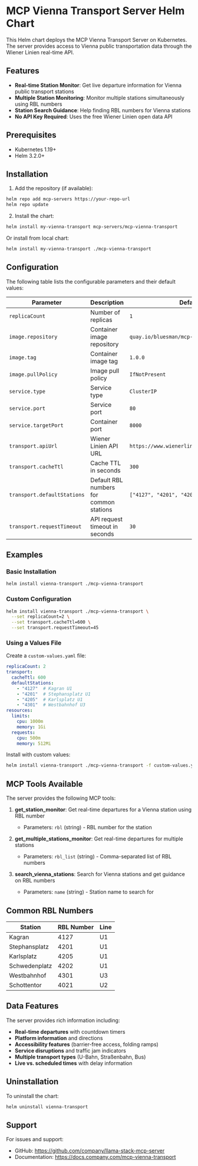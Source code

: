 # MCP Vienna Transport Server Helm Chart

This Helm chart deploys the MCP Vienna Transport Server on Kubernetes. The server provides access to Vienna public transportation data through the Wiener Linien real-time API.

## Features

- **Real-time Station Monitor**: Get live departure information for Vienna public transport stations
- **Multiple Station Monitoring**: Monitor multiple stations simultaneously using RBL numbers
- **Station Search Guidance**: Help finding RBL numbers for Vienna stations
- **No API Key Required**: Uses the free Wiener Linien open data API

## Prerequisites

- Kubernetes 1.19+
- Helm 3.2.0+

## Installation

1. Add the repository (if available):
```bash
helm repo add mcp-servers https://your-repo-url
helm repo update
```

2. Install the chart:
```bash
helm install my-vienna-transport mcp-servers/mcp-vienna-transport
```

Or install from local chart:
```bash
helm install my-vienna-transport ./mcp-vienna-transport
```

## Configuration

The following table lists the configurable parameters and their default values:

| Parameter | Description | Default |
|-----------|-------------|---------|
| `replicaCount` | Number of replicas | `1` |
| `image.repository` | Container image repository | `quay.io/bluesman/mcp-vienna-transport` |
| `image.tag` | Container image tag | `1.0.0` |
| `image.pullPolicy` | Image pull policy | `IfNotPresent` |
| `service.type` | Service type | `ClusterIP` |
| `service.port` | Service port | `80` |
| `service.targetPort` | Container port | `8000` |
| `transport.apiUrl` | Wiener Linien API URL | `https://www.wienerlinien.at/ogd_realtime` |
| `transport.cacheTtl` | Cache TTL in seconds | `300` |
| `transport.defaultStations` | Default RBL numbers for common stations | `["4127", "4201", "4205"]` |
| `transport.requestTimeout` | API request timeout in seconds | `30` |

## Examples

### Basic Installation
```bash
helm install vienna-transport ./mcp-vienna-transport
```

### Custom Configuration
```bash
helm install vienna-transport ./mcp-vienna-transport \
  --set replicaCount=2 \
  --set transport.cacheTtl=600 \
  --set transport.requestTimeout=45
```

### Using a Values File
Create a `custom-values.yaml` file:
```yaml
replicaCount: 2
transport:
  cacheTtl: 600
  defaultStations:
    - "4127"  # Kagran U1
    - "4201"  # Stephansplatz U1
    - "4205"  # Karlsplatz U1
    - "4301"  # Westbahnhof U3
resources:
  limits:
    cpu: 1000m
    memory: 1Gi
  requests:
    cpu: 500m
    memory: 512Mi
```

Install with custom values:
```bash
helm install vienna-transport ./mcp-vienna-transport -f custom-values.yaml
```

## MCP Tools Available

The server provides the following MCP tools:

1. **get_station_monitor**: Get real-time departures for a Vienna station using RBL number
   - Parameters: `rbl` (string) - RBL number for the station

2. **get_multiple_stations_monitor**: Get real-time departures for multiple stations
   - Parameters: `rbl_list` (string) - Comma-separated list of RBL numbers

3. **search_vienna_stations**: Search for Vienna stations and get guidance on RBL numbers
   - Parameters: `name` (string) - Station name to search for

## Common RBL Numbers

| Station | RBL Number | Line |
|---------|------------|------|
| Kagran | 4127 | U1 |
| Stephansplatz | 4201 | U1 |
| Karlsplatz | 4205 | U1 |
| Schwedenplatz | 4202 | U1 |
| Westbahnhof | 4301 | U3 |
| Schottentor | 4021 | U2 |

## Data Features

The server provides rich information including:
- **Real-time departures** with countdown timers
- **Platform information** and directions
- **Accessibility features** (barrier-free access, folding ramps)
- **Service disruptions** and traffic jam indicators
- **Multiple transport types** (U-Bahn, Straßenbahn, Bus)
- **Live vs. scheduled times** with delay information

## Uninstallation

To uninstall the chart:
```bash
helm uninstall vienna-transport
```

## Support

For issues and support:
- GitHub: https://github.com/company/llama-stack-mcp-server
- Documentation: https://docs.company.com/mcp-vienna-transport